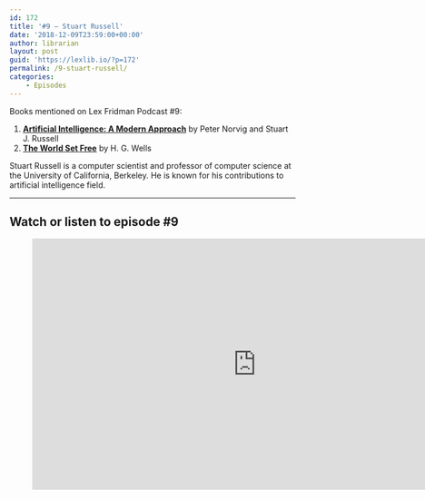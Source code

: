 ```yaml
---
id: 172
title: '#9 – Stuart Russell'
date: '2018-12-09T23:59:00+00:00'
author: librarian
layout: post
guid: 'https://lexlib.io/?p=172'
permalink: /9-stuart-russell/
categories:
    - Episodes
---
```


Books mentioned on Lex Fridman Podcast #9:

1. **[Artificial Intelligence: A Modern Approach](https://amzn.to/3gmuT2M)** by Peter Norvig and Stuart J. Russell
2. **[The World Set Free](https://amzn.to/3EmfMhS)** by H. G. Wells

Stuart Russell is a computer scientist and professor of computer science at the University of California, Berkeley. He is known for his contributions to artificial intelligence field.

- - - - - -

## Watch or listen to episode #9

<figure class="wp-block-embed is-type-video is-provider-youtube wp-block-embed-youtube wp-embed-aspect-16-9 wp-has-aspect-ratio"><div class="wp-block-embed__wrapper"><iframe allow="accelerometer; autoplay; clipboard-write; encrypted-media; gyroscope; picture-in-picture" allowfullscreen="" frameborder="0" height="443" loading="lazy" src="https://www.youtube.com/embed/KsZI5oXBC0k?feature=oembed" title="Stuart Russell: Long-Term Future of Artificial Intelligence | Lex Fridman Podcast #9" width="788"></iframe></div></figure>